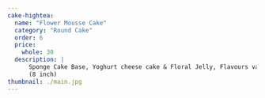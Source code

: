 ```yaml
---
cake-hightea:
  name: "Flower Mousse Cake"
  category: "Round Cake"
  order: 6
  price:
    whole: 30
  description: |
      Sponge Cake Base, Yoghurt cheese cake & Floral Jelly, Flavours varies each season
      (8 inch)
thumbnail: ./main.jpg
---
```

